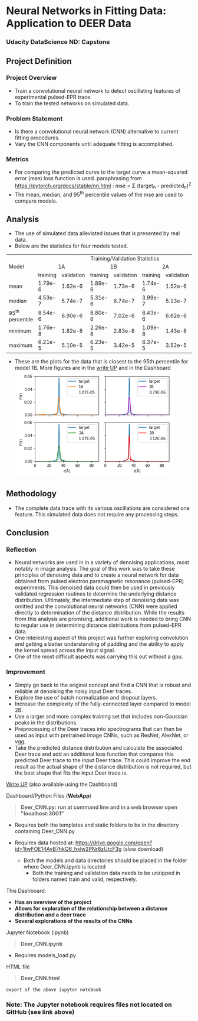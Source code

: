 # Neural Networks in Fitting Data: Application to DEER Data
### Udacity DataScience ND: Capstone

## Project Definition
### Project Overview
* Train a convolutional neural network to detect oscillating features of experimental pulsed-EPR trace.
* To train the tested networks on simulated data.
### Problem Statement
* Is there a convolutional neural network (CNN) alternative to current fitting procedures.
* Vary the CNN components until adequate fitting is accomplished.
### Metrics
* For comparing the predicted curve to the target curve a mean-squared error (mse) loss function is used.
paraphrasing from https://pytorch.org/docs/stable/nn.html : mse = &#931; (target<sub>n</sub> - predicted<sub>n</sub>)<sup>2</sup> 
* The mean, median, and 95<sup>th</sup> percentile values of the mse are used to compare models.

## Analysis
* The use of simulated data alleviated issues that is presented by real data.
* Below are the statistics for four models tested.
<table>
   <tr> <td colspan<td colspan="9" align="center">Training/Validation Statistics</td>  </tr>
   <tr> <td>Model</td> <td colspan="2" align="center">1A</td> <td colspan="2" align="center">1B</td> <td colspan="2" align="center">2A</td> <td colspan="2" align="center">2B</td> </tr>
   <tr> <td></td> <td>training</td> <td>validation</td> <td>training</td> <td>validation</td> <td>training</td> <td>validation</td> <td>training</td> <td>validation</td> </tr>
   <tr> <td>mean</td> <td>1.79e-6</td> <td>1.62e-6</td> <td>1.89e-6</td> <td>1.73e-6</td> <td>1.74e-6</td> <td>1.52e-6</td> <td>9.58e-7</td> <td>1.27e-6</td> </tr>
   <tr> <td>median</td> <td>4.53e-7</td> <td>5.74e-7</td> <td>5.31e-6</td> <td>6.74e-7</td> <td>3.99e-7</td> <td>5.13e-7</td> <td>2.23e-7</td> <td>3.80e-7</td> </tr>
   <tr> <td>95<sup>th</sup> percentile</td> <td>8.54e-6</td> <td>6.90e-6</td> <td>8.80e-6</td> <td>7.02e-6</td> <td>8.43e-6</td> <td>6.62e-6</td> <td>4.26e-6</td> <td>5.70e-6</td> </tr>
   <tr> <td>minimum</td> <td>1.76e-8</td> <td>1.82e-8</td> <td>2.26e-8</td> <td>2.83e-8</td> <td>1.09e-8</td> <td>1.43e-8</td> <td>6.02e-9</td> <td>7.23e-9</td> </tr>
   <tr> <td>maximum</td> <td>6.21e-5</td> <td>5.10e-5</td> <td>6.23e-5</td> <td>3.42e-5</td> <td>6.37e-5</td> <td>3.52e-5</td> <td>6.01e-5</td> <td>8.76e-5</td> </tr>
</table>

* These are the plots for the data that is closest to the 95th percentile for model 1B. More figures are in the [write UP](./static/Deer_CNN.pdf) and in the Dashboard
![Plot of the 95th percentile for model 1B and how the rest of the models worked](https://github.com/RS-ND/Capstone-Project/blob/master/images/1B_95.png)

## Methodology
* The complete data trace with its various oscillations are considered one feature. This simulated data does not require any processing steps.

## Conclusion
### Reflection
*  Neural networks are used in in a variety of denoising applications, most notably in image analysis. The goal of this work was to take these principles of denoising data and to create a neural network for data obtained from pulsed electron paramagnetic resonance (pulsed-EPR) experiments. This denoised data could then be used in previously validated regression routines to determine the underlying distance distribution. Ultimately, the intermediate step of denoising data was omitted and the convolutional neural networks (CNN) were applied directly to determination of the distance distribution. While the results from this analysis are promising, additional work is needed to bring CNN to regular use in determining distance distributions from pulsed-EPR data.
* One interesting aspect of this project was further exploring convolution and getting a better understanding of padding and the ability to apply the kernel spread across the input signal.
* One of the most difficult aspects was carrying this out without a gpu.

### Improvement
* Simply go back to the original concept and find a CNN that is robust and reliable at denoising the noisy input Deer traces.
* Explore the use of batch normalization and dropout layers.
* Increase the complexity of the fully-connected layer compared to model 2B.
* Use a larger and more complex training set that includes non-Gaussian peaks in the distributions.
* Preprocessing of the Deer traces into spectrograms that can then be used as input with pretrained image CNNs, such as ResNet, AlexNet, or vgg.
* Take the predicted distance distribution and calculate the associated Deer trace and add an additional loss function that compares this predicted Deer trace to the input Deer trace. This could improve the end result as the actual shape of the distance distribution is not required, but the best shape that fits the input Deer trace is.

[Write UP](./static/Deer_CNN.pdf) (also available using the Dashboard)


Dashboard/Python Files (**__WebApp__**)
> __Deer_CNN.py: run at command line and in a web browser open "localhost:3001"__

* Requires both the templates and static folders to be in the directory containing Deer_CNN.py

* Requires data hosted at: https://drive.google.com/open?id=1twFOE14AvB7hkQ6_hxlw2PNr8zUtcF3g (slow download)
  * Both the models and data directories should be placed in the folder where Deer_CNN.ipynb is located
    * Both the training and validation data needs to be unzipped in folders named train and valid, respectively.

This Dashboard:
* __Has an overview of the project__
* __Allows for exploration of the relationship between a distance distribution and a deer trace__
* __Several explorations of the results of the CNNs__


Jupyter Notebook (ipynb) 
> __Deer_CNN.ipynb__

* Requires models_load.py


HTML file
> __Deer_CNN.html__

    export of the above Jupyter notebook

 
### Note: The Jupyter notebook requires files not located on GitHub (see link above)
     
     

